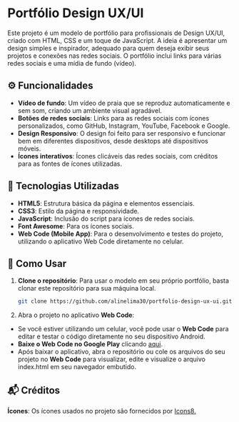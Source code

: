 # Portfólio Design UX/UI

Este projeto é um modelo de portfólio para profissionais de Design UX/UI, criado com HTML, CSS e um toque de JavaScript. A ideia é apresentar um design simples e inspirador, adequado para quem deseja exibir seus projetos e conexões nas redes sociais. O portfólio inclui links para várias redes sociais e uma mídia de fundo (vídeo).

## ⚙️ Funcionalidades

- **Vídeo de fundo**: Um vídeo de praia que se reproduz automaticamente e sem som, criando um ambiente visual agradável.
- **Botões de redes sociais**: Links para as redes sociais com ícones personalizados, como GitHub, Instagram, YouTube, Facebook e Google.
- **Design Responsivo**: O design foi feito para ser responsivo e funcionar bem em diferentes dispositivos, desde desktops até dispositivos móveis.
- **Ícones interativos**: Ícones clicáveis das redes sociais, com créditos para as fontes de ícones utilizadas.

## 📱 Tecnologias Utilizadas

- **HTML5**: Estrutura básica da página e elementos essenciais.
- **CSS3**: Estilo da página e responsividade.
- **JavaScript**: Inclusão do script para ícones de redes sociais.
- **Font Awesome**: Para os ícones sociais.
- **Web Code (Mobile App)**: Para o desenvolvimento e testes do projeto, utilizando o aplicativo Web Code diretamente no celular.

## 📝 Como Usar

1. **Clone o repositório**:
   Para usar o modelo em seu próprio portfólio, basta clonar este repositório para sua máquina local.

   ```bash
   git clone https://github.com/alinelima30/portfolio-design-ux-ui.git
   ```
2. Abra o projeto no aplicativo **Web Code**:
- Se você estiver utilizando um celular, você pode usar o **Web Code** para editar e testar o código diretamente no seu dispositivo Android.
- **Baixe o Web Code no Google Play** clicando [aqui](https://play.google.com/store/apps/details?id=com.web.code).
- Após baixar o aplicativo, abra o repositório ou cole os arquivos do seu projeto no **Web Code** para visualizar, edite e visualize o arquivo index.html em seu navegador embutido.

## 📬 Créditos
**Ícones**: Os ícones usados no projeto são fornecidos por [Icons8.](https://icons8.com/icons)


  

